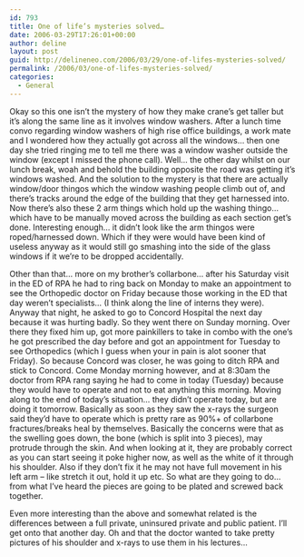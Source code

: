```yaml
---
id: 793
title: One of life’s mysteries solved…
date: 2006-03-29T17:26:01+00:00
author: deline
layout: post
guid: http://delineneo.com/2006/03/29/one-of-lifes-mysteries-solved/
permalink: /2006/03/one-of-lifes-mysteries-solved/
categories:
  - General
---
```

Okay so this one isn&#8217;t the mystery of how they make crane&#8217;s get taller but it&#8217;s along the same line as it involves window washers. After a lunch time convo regarding window washers of high rise office buildings, a work mate and I wondered how they actually got across all the windows&#8230; then one day she tried ringing me to tell me there was a window washer outside the window (except I missed the phone call). Well&#8230; the other day whilst on our lunch break, woah and behold the building opposite the road was getting it&#8217;s windows washed. And the solution to the mystery is that there are actually window/door thingos which the window washing people climb out of, and there&#8217;s tracks around the edge of the building that they get harnessed into. Now there&#8217;s also these 2 arm things which hold up the washing thingo&#8230; which have to be manually moved across the building as each section get&#8217;s done. Interesting enough&#8230; it didn&#8217;t look like the arm thingos were roped/harnessed down. Which if they were would have been kind of useless anyway as it would still go smashing into the side of the glass windows if it we&#8217;re to be dropped accidentally.

Other than that&#8230; more on my brother&#8217;s collarbone&#8230; after his Saturday visit in the ED of RPA he had to ring back on Monday to make an appointment to see the Orthopedic doctor on Friday because those working in the ED that day weren&#8217;t specialists&#8230; (I think along the line of interns they were). Anyway that night, he asked to go to Concord Hospital the next day because it was hurting badly. So they went there on Sunday morning. Over there they fixed him up, got more painkillers to take in combo with the one&#8217;s he got prescribed the day before and got an appointment for Tuesday to see Orthopedics (which I guess when your in pain is alot sooner that Friday). So because Concord was closer, he was going to ditch RPA and stick to Concord. Come Monday morning however, and at 8:30am the doctor from RPA rang saying he had to come in today (Tuesday) because they would have to operate and not to eat anything this morning. Moving along to the end of today&#8217;s situation&#8230; they didn&#8217;t operate today, but are doing it tomorrow. Basically as soon as they saw the x-rays the surgeon said they&#8217;d have to operate which is pretty rare as 90%+ of collarbone fractures/breaks heal by themselves. Basically the concerns were that as the swelling goes down, the bone (which is split into 3 pieces), may protrude through the skin. And when looking at it, they are probably correct as you can start seeing it poke higher now, as well as the white of it through his shoulder. Also if they don&#8217;t fix it he may not have full movement in his left arm &#8211; like stretch it out, hold it up etc. So what are they going to do&#8230; from what I&#8217;ve heard the pieces are going to be plated and screwed back together.

Even more interesting than the above and somewhat related is the differences between a full private, uninsured private and public patient. I&#8217;ll get onto that another day. Oh and that the doctor wanted to take pretty pictures of his shoulder and x-rays to use them in his lectures&#8230;